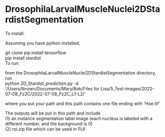 # DrosophilaLarvalMuscleNuclei2DStardistSegmentation


To install:

Assuming you have python installed,

git clone 
pip install tensorflow\
pip install stardist\
To run:

from the DrosophilaLarvalMuscleNuclei2DStardistSegmentation directory, run\
python 2D_Stardist_prediction.py -d '/Users/lbrown/Documents/Mary/Bob/Files for Lisa/5_Test-images/2022-07-08_Fz2C/2022-07-08_Fz2C_L1-L2/'

where you put your path and this path contains one file ending with 'Hoe.tif'

The outputs will be put in this path and include\
(1) an instance segmentation label image (each nucleus is labeled with a different number, and the background is 0)\
(2) roi.zip file which can be used in FIJI


